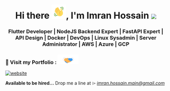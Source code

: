 <h1 align="center">
  Hi there <a href="#"><img src="https://raw.githubusercontent.com/imranhossain001/imranhossain001/main/.github/images/hand_wave.gif" width="45px" height="45px"/></a>, I'm Imran Hossain
  <img align="center" src="https://readme-typing-svg.herokuapp.com?font=Fira+Code&pause=1000&random=false&color=%2338C2FF&size=35&center=true&vCenter=true&height=60&width=600&lines=Flutter+NodeJS+FastAPI+Expert;REST+Api+GraphQL;Java+Dart+JavaScript+Python+Cpp;AppWrite+Strapi+Supabase"></img>
</h1>

<h3 align="center">Flutter Developer | NodeJS Backend Expert | FastAPI Expert | API Design | Docker | DevOps | Linux Sysadmin | Server Administrator | AWS | Azure | GCP</h3>

### 🔌 Visit my Portfolio : <a href="#"><img src="https://raw.githubusercontent.com/imranhossain001/imranhossain001/main/.github/images/handshake.gif" height="30px"></a>

[![website](https://img.shields.io/website?label=imranhossain001.github.io&style=for-the-badge&url=https%3A%2F%2Fimranhossain001.github.io)](https://imranhossain001.github.io)



**Available to be hired...** Drop me a line at ⌲  *[imran.hossain.main@gmail.com](mailto:imran.hossain.1096@gmail.com)*

